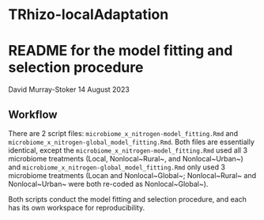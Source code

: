 # TRhizo-localAdaptation


README for the model fitting and selection procedure
================
David Murray-Stoker
14 August 2023



## Workflow

There are 2 script files: `microbiome_x_nitrogen-model_fitting.Rmd` and `microbiome_x_nitrogen-global_model_fitting.Rmd`.
Both files are essentially identical, except the `microbiome_x_nitrogen-model_fitting.Rmd` used all 3 microbiome treatments (Local, Nonlocal~Rural~, and Nonlocal~Urban~) and `microbiome_x_nitrogen-global_model_fitting.Rmd` only used 3 microbiome treatments (Locan and Nonlocal~Global~; Nonlocal~Rural~ and Nonlocal~Urban~ were both re-coded as Nonlocal~Global~).

Both scripts conduct the model fitting and selection procedure, and each has its own workspace for reproducibility.